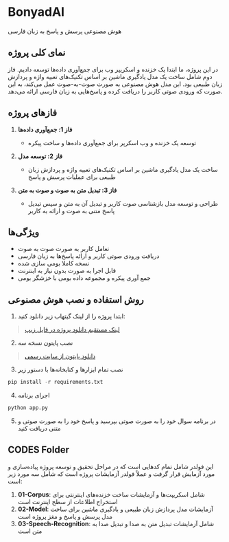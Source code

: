# BonyadAI
هوش مصنوعی پرسش و پاسخ به زبان فارسی

## نمای کلی پروژه

در این پروژه، ما ابتدا یک خزنده و اسکریپر وب برای جمع‌آوری داده‌ها توسعه دادیم. فاز دوم شامل ساخت یک مدل یادگیری ماشین بر اساس تکنیک‌های تعبیه واژه و پردازش زبان طبیعی بود. این مدل هوش مصنوعی به صورت صوت-به-صوت عمل می‌کند، به این صورت که ورودی صوتی کاربر را دریافت کرده و پاسخ‌هایی به زبان فارسی ارائه می‌دهد.

## فازهای پروژه

1. **فاز 1: جمع‌آوری داده‌ها**
   - توسعه یک خزنده و وب اسکرپر برای جمع‌آوری داده‌ها و ساخت پیکره

2. **فاز 2: توسعه مدل**
   - ساخت یک مدل یادگیری ماشین بر اساس تکنیک‌های تعبیه واژه و پردازش زبان طبیعی برای عملیات پرسش و پاسخ

3. **فاز 3: تبدیل متن به صوت و صوت به متن** 
    - طراحی و توسعه مدل بازشناسی صوت کاربر و تبدیل آن به متن و سپس تبدیل پاسخ متنی به صوت و ارائه به کاربر

## ویژگی‌ها

- تعامل کاربر به صورت صوت به صوت
- دریافت ورودی صوتی کاربر و ارائه پاسخ‌ها به زبان فارسی
- نسخه کاملا بومی سازی شده
- قابل اجرا به صورت بدون نیاز به اینترنت 
- جمع آوری پیکره و مجموعه داده بومی با خزشگر بومی

## روش استفاده و نصب هوش مصنوعی

1. ابتدا پروژه را از لینک گیتهاب زیر دانلود کنید:
> [لینک مستقیم دانلود پروژه در فایل زیپ](https://github.com/M-Taghizadeh/Persian_Question_Answering_Voice2Voice_AI/archive/refs/heads/master.zip)

2. نصب پایتون نسخه سه
> [دانلود پایتون از سایت رسمی](https://www.python.org/ftp/python/3.12.4/python-3.12.4-amd64.exe)

3. نصب تمام ابزارها و کتابخانه‌ها با دستور زیر
```python
pip install -r requirements.txt
```
4. اجرای برنامه
```python
python app.py
```
5. در برنامه سوال خود را به صورت صوتی بپرسید و پاسخ خود را به صورت صوتی و متنی دریافت کنید

## CODES Folder

این فولدر شامل تمام کدهایی است که در مراحل تحقیق و توسعه پروژه پیاده‌سازی و مورد آزمایش قرار گرفت و عملاً فولدر آزمایشات پروژه است که شامل سه مورد زیر است:

1. **01-Corpus**: شامل اسکریپت‌ها و آزمایشات ساخت خزنده‌های اینترنتی برای استخراج اطلاعات از سطح اینترنت است
2. **02-Model**: آزمایشات مدل پردازش زبان طبیعی و یادگیری ماشین برای ساخت مدل پرسش و پاسخ و مغز پروژه است
3. **03-Speech-Recognition**: شامل آزمایشات تبدیل متن به صدا و تبدیل صدا به متن است

